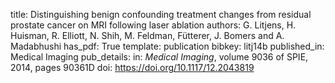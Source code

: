 title: Distinguishing benign confounding treatment changes from residual prostate cancer on MRI following laser ablation
authors: G. Litjens, H. Huisman, R. Elliott, N. Shih, M. Feldman,  Fütterer, J. Bomers and A. Madabhushi
has_pdf: True
template: publication
bibkey: litj14b
published_in: Medical Imaging
pub_details: in: <i>Medical Imaging</i>, volume 9036 of SPIE, 2014, pages 90361D
doi: https://doi.org/10.1117/12.2043819
